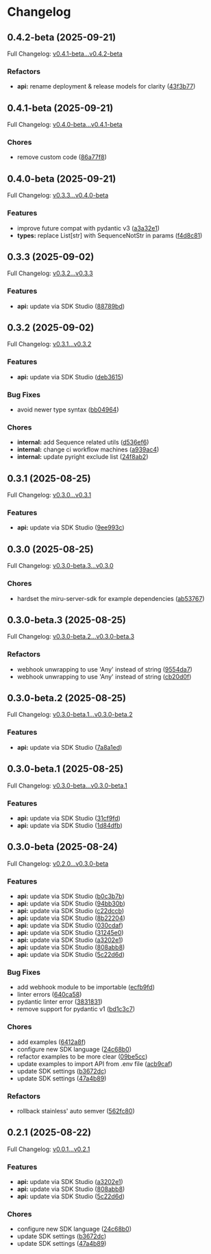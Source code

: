 # Changelog

## 0.4.2-beta (2025-09-21)

Full Changelog: [v0.4.1-beta...v0.4.2-beta](https://github.com/miruml/python-server-sdk/compare/v0.4.1-beta...v0.4.2-beta)

### Refactors

* **api:** rename deployment & release models for clarity ([43f3b77](https://github.com/miruml/python-server-sdk/commit/43f3b77bc4a1aeeef42c37abf484537a33f3365b))

## 0.4.1-beta (2025-09-21)

Full Changelog: [v0.4.0-beta...v0.4.1-beta](https://github.com/miruml/python-server-sdk/compare/v0.4.0-beta...v0.4.1-beta)

### Chores

* remove custom code ([86a77f8](https://github.com/miruml/python-server-sdk/commit/86a77f8c01f0cd48caa908a41ef01bfc434112a3))

## 0.4.0-beta (2025-09-21)

Full Changelog: [v0.3.3...v0.4.0-beta](https://github.com/miruml/python-server-sdk/compare/v0.3.3...v0.4.0-beta)

### Features

* improve future compat with pydantic v3 ([a3a32e1](https://github.com/miruml/python-server-sdk/commit/a3a32e14ef19193f13cb9813b0abc30bf5d3fe6c))
* **types:** replace List[str] with SequenceNotStr in params ([f4d8c81](https://github.com/miruml/python-server-sdk/commit/f4d8c81885f973ab0cf6b2c745396f009c4f3f4f))

## 0.3.3 (2025-09-02)

Full Changelog: [v0.3.2...v0.3.3](https://github.com/miruml/python-server-sdk/compare/v0.3.2...v0.3.3)

### Features

* **api:** update via SDK Studio ([88789bd](https://github.com/miruml/python-server-sdk/commit/88789bd4aeec502c1423359460d0bbb3a85917b3))

## 0.3.2 (2025-09-02)

Full Changelog: [v0.3.1...v0.3.2](https://github.com/miruml/python-server-sdk/compare/v0.3.1...v0.3.2)

### Features

* **api:** update via SDK Studio ([deb3615](https://github.com/miruml/python-server-sdk/commit/deb361539226c1c44aa0504b40c837df9dd0fdee))


### Bug Fixes

* avoid newer type syntax ([bb04964](https://github.com/miruml/python-server-sdk/commit/bb049641ba3facb89a26fdaa0bdc815d7eaa2f3f))


### Chores

* **internal:** add Sequence related utils ([d536ef6](https://github.com/miruml/python-server-sdk/commit/d536ef6d0da7ca4cc3a1f81380516c45216be88f))
* **internal:** change ci workflow machines ([a939ac4](https://github.com/miruml/python-server-sdk/commit/a939ac43507104339efc9945767e3cfed5889e3d))
* **internal:** update pyright exclude list ([24f8ab2](https://github.com/miruml/python-server-sdk/commit/24f8ab2c020cb1a470f799d7f51f5b895ff2bf2c))

## 0.3.1 (2025-08-25)

Full Changelog: [v0.3.0...v0.3.1](https://github.com/miruml/python-server-sdk/compare/v0.3.0...v0.3.1)

### Features

* **api:** update via SDK Studio ([9ee993c](https://github.com/miruml/python-server-sdk/commit/9ee993cd4a38a8b2f84913cdbc19a073ee485e3f))

## 0.3.0 (2025-08-25)

Full Changelog: [v0.3.0-beta.3...v0.3.0](https://github.com/miruml/python-server-sdk/compare/v0.3.0-beta.3...v0.3.0)

### Chores

* hardset the miru-server-sdk for example dependencies ([ab53767](https://github.com/miruml/python-server-sdk/commit/ab53767fbedbcda268f415fd155d9448d0c3a1a1))

## 0.3.0-beta.3 (2025-08-25)

Full Changelog: [v0.3.0-beta.2...v0.3.0-beta.3](https://github.com/miruml/python-server-sdk/compare/v0.3.0-beta.2...v0.3.0-beta.3)

### Refactors

* webhook unwrapping to use 'Any' instead of string ([9554da7](https://github.com/miruml/python-server-sdk/commit/9554da7c959014f99d14dc3715ea80998b15815e))
* webhook unwrapping to use 'Any' instead of string ([cb20d0f](https://github.com/miruml/python-server-sdk/commit/cb20d0f0a7c3010cd7a84f19c8fc502c19690963))

## 0.3.0-beta.2 (2025-08-25)

Full Changelog: [v0.3.0-beta.1...v0.3.0-beta.2](https://github.com/miruml/python-server-sdk/compare/v0.3.0-beta.1...v0.3.0-beta.2)

### Features

* **api:** update via SDK Studio ([7a8a1ed](https://github.com/miruml/python-server-sdk/commit/7a8a1ed569ef29bdbaa01af5e2680ccf43aca69d))

## 0.3.0-beta.1 (2025-08-25)

Full Changelog: [v0.3.0-beta...v0.3.0-beta.1](https://github.com/miruml/python-server-sdk/compare/v0.3.0-beta...v0.3.0-beta.1)

### Features

* **api:** update via SDK Studio ([31cf9fd](https://github.com/miruml/python-server-sdk/commit/31cf9fdfdab2ff8d95a6b05c61e048504cbcf1c8))
* **api:** update via SDK Studio ([1d84dfb](https://github.com/miruml/python-server-sdk/commit/1d84dfb2587b25c4d31b5091a22b4465b03633b8))

## 0.3.0-beta (2025-08-24)

Full Changelog: [v0.2.0...v0.3.0-beta](https://github.com/miruml/python-server-sdk/compare/v0.2.0...v0.3.0-beta)

### Features

* **api:** update via SDK Studio ([b0c3b7b](https://github.com/miruml/python-server-sdk/commit/b0c3b7b716d837c4c2487877946a45fe887466bc))
* **api:** update via SDK Studio ([94bb30b](https://github.com/miruml/python-server-sdk/commit/94bb30b2a1a1f9bdd4e17ebe3680341d1c540cb7))
* **api:** update via SDK Studio ([c22dccb](https://github.com/miruml/python-server-sdk/commit/c22dccb6ef9fe5d389b639e1d3fd2a6118df4964))
* **api:** update via SDK Studio ([8b22204](https://github.com/miruml/python-server-sdk/commit/8b222048fc2719b302514f00147d19fa472390f4))
* **api:** update via SDK Studio ([030cdaf](https://github.com/miruml/python-server-sdk/commit/030cdafbd390137175d528d521563a517f20e11d))
* **api:** update via SDK Studio ([31245e0](https://github.com/miruml/python-server-sdk/commit/31245e0478282fd91a344a2c6561939f9b74392f))
* **api:** update via SDK Studio ([a3202e1](https://github.com/miruml/python-server-sdk/commit/a3202e1c342b2b4871740d5755f98c7391568a6b))
* **api:** update via SDK Studio ([808abb8](https://github.com/miruml/python-server-sdk/commit/808abb81933f8f40bc9693ba587ceeeeebd5bb7b))
* **api:** update via SDK Studio ([5c22d6d](https://github.com/miruml/python-server-sdk/commit/5c22d6d8ee1f5e4eb73cd4a84d2366ba2f8f7a2b))


### Bug Fixes

* add webhook module to be importable ([ecfb9fd](https://github.com/miruml/python-server-sdk/commit/ecfb9fdd0f8e1987008c4d27bfb40bafd2d1f104))
* linter errors ([640ca58](https://github.com/miruml/python-server-sdk/commit/640ca58aac05c890aabde49b8f2d877b5858fa79))
* pydantic linter error ([3831831](https://github.com/miruml/python-server-sdk/commit/38318313558b5c8bce375891f27baaa12014c0bb))
* remove support for pydantic v1 ([bd1c3c7](https://github.com/miruml/python-server-sdk/commit/bd1c3c783706c79e47c3392b97b790cb79f24195))


### Chores

* add examples ([6412a8f](https://github.com/miruml/python-server-sdk/commit/6412a8fc5efa0920e3e67d547bc438576552ebfd))
* configure new SDK language ([24c68b0](https://github.com/miruml/python-server-sdk/commit/24c68b06eb9f987361581ea160e29b5be95cba13))
* refactor examples to be more clear ([09be5cc](https://github.com/miruml/python-server-sdk/commit/09be5cc02ba45b96586a8e9247017c9ae4cd6f84))
* update examples to import API from .env file ([acb9caf](https://github.com/miruml/python-server-sdk/commit/acb9cafa95aea053a465fc6a7e5e0311ced520a2))
* update SDK settings ([b3672dc](https://github.com/miruml/python-server-sdk/commit/b3672dc0d33501047bab49f9efe2ca0f4b10c63a))
* update SDK settings ([47a4b89](https://github.com/miruml/python-server-sdk/commit/47a4b895060372460a0681376a0fcb18807a6ffb))


### Refactors

* rollback stainless' auto semver ([562fc80](https://github.com/miruml/python-server-sdk/commit/562fc80bac0fde2950acecdc660ba3237975c737))

## 0.2.1 (2025-08-22)

Full Changelog: [v0.0.1...v0.2.1](https://github.com/miruml/python-server-sdk/compare/v0.0.1...v0.2.1)

### Features

* **api:** update via SDK Studio ([a3202e1](https://github.com/miruml/python-server-sdk/commit/a3202e1c342b2b4871740d5755f98c7391568a6b))
* **api:** update via SDK Studio ([808abb8](https://github.com/miruml/python-server-sdk/commit/808abb81933f8f40bc9693ba587ceeeeebd5bb7b))
* **api:** update via SDK Studio ([5c22d6d](https://github.com/miruml/python-server-sdk/commit/5c22d6d8ee1f5e4eb73cd4a84d2366ba2f8f7a2b))


### Chores

* configure new SDK language ([24c68b0](https://github.com/miruml/python-server-sdk/commit/24c68b06eb9f987361581ea160e29b5be95cba13))
* update SDK settings ([b3672dc](https://github.com/miruml/python-server-sdk/commit/b3672dc0d33501047bab49f9efe2ca0f4b10c63a))
* update SDK settings ([47a4b89](https://github.com/miruml/python-server-sdk/commit/47a4b895060372460a0681376a0fcb18807a6ffb))

